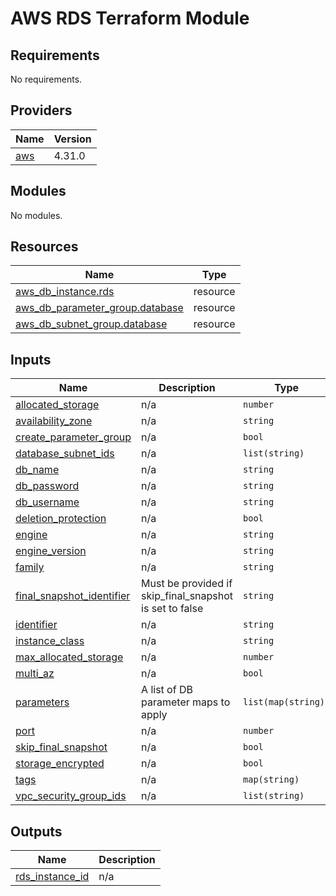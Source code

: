 # AWS RDS Terraform Module

## Requirements

No requirements.

## Providers

| Name | Version |
|------|---------|
| <a name="provider_aws"></a> [aws](#provider\_aws) | 4.31.0 |

## Modules

No modules.

## Resources

| Name | Type |
|------|------|
| [aws_db_instance.rds](https://registry.terraform.io/providers/hashicorp/aws/latest/docs/resources/db_instance) | resource |
| [aws_db_parameter_group.database](https://registry.terraform.io/providers/hashicorp/aws/latest/docs/resources/db_parameter_group) | resource |
| [aws_db_subnet_group.database](https://registry.terraform.io/providers/hashicorp/aws/latest/docs/resources/db_subnet_group) | resource |

## Inputs

| Name | Description | Type | Default | Required |
|------|-------------|------|---------|:--------:|
| <a name="input_allocated_storage"></a> [allocated\_storage](#input\_allocated\_storage) | n/a | `number` | n/a | yes |
| <a name="input_availability_zone"></a> [availability\_zone](#input\_availability\_zone) | n/a | `string` | `null` | no |
| <a name="input_create_parameter_group"></a> [create\_parameter\_group](#input\_create\_parameter\_group) | n/a | `bool` | `true` | no |
| <a name="input_database_subnet_ids"></a> [database\_subnet\_ids](#input\_database\_subnet\_ids) | n/a | `list(string)` | n/a | yes |
| <a name="input_db_name"></a> [db\_name](#input\_db\_name) | n/a | `string` | n/a | yes |
| <a name="input_db_password"></a> [db\_password](#input\_db\_password) | n/a | `string` | n/a | yes |
| <a name="input_db_username"></a> [db\_username](#input\_db\_username) | n/a | `string` | n/a | yes |
| <a name="input_deletion_protection"></a> [deletion\_protection](#input\_deletion\_protection) | n/a | `bool` | n/a | yes |
| <a name="input_engine"></a> [engine](#input\_engine) | n/a | `string` | n/a | yes |
| <a name="input_engine_version"></a> [engine\_version](#input\_engine\_version) | n/a | `string` | n/a | yes |
| <a name="input_family"></a> [family](#input\_family) | n/a | `string` | `null` | no |
| <a name="input_final_snapshot_identifier"></a> [final\_snapshot\_identifier](#input\_final\_snapshot\_identifier) | Must be provided if skip\_final\_snapshot is set to false | `string` | `"snapshot"` | no |
| <a name="input_identifier"></a> [identifier](#input\_identifier) | n/a | `string` | n/a | yes |
| <a name="input_instance_class"></a> [instance\_class](#input\_instance\_class) | n/a | `string` | n/a | yes |
| <a name="input_max_allocated_storage"></a> [max\_allocated\_storage](#input\_max\_allocated\_storage) | n/a | `number` | n/a | yes |
| <a name="input_multi_az"></a> [multi\_az](#input\_multi\_az) | n/a | `bool` | `false` | no |
| <a name="input_parameters"></a> [parameters](#input\_parameters) | A list of DB parameter maps to apply | `list(map(string))` | `[]` | no |
| <a name="input_port"></a> [port](#input\_port) | n/a | `number` | `5432` | no |
| <a name="input_skip_final_snapshot"></a> [skip\_final\_snapshot](#input\_skip\_final\_snapshot) | n/a | `bool` | `false` | no |
| <a name="input_storage_encrypted"></a> [storage\_encrypted](#input\_storage\_encrypted) | n/a | `bool` | n/a | yes |
| <a name="input_tags"></a> [tags](#input\_tags) | n/a | `map(string)` | `{}` | no |
| <a name="input_vpc_security_group_ids"></a> [vpc\_security\_group\_ids](#input\_vpc\_security\_group\_ids) | n/a | `list(string)` | n/a | yes |

## Outputs

| Name | Description |
|------|-------------|
| <a name="output_rds_instance_id"></a> [rds\_instance\_id](#output\_rds\_instance\_id) | n/a |
